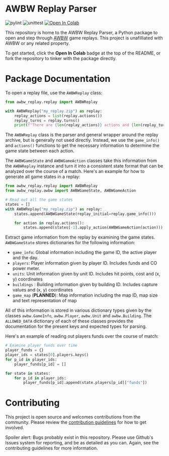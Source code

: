 # AWBW Replay Parser

![pylint](https://github.com/TarkanAl-Kazily/awbw_replay_parser/actions/workflows/pylint.yml/badge.svg)
![unittest](https://github.com/TarkanAl-Kazily/awbw_replay_parser/actions/workflows/python-unittest.yml/badge.svg)
[![Open In Colab](https://colab.research.google.com/assets/colab-badge.svg)](https://colab.research.google.com/github/TarkanAl-Kazily/awbw_replay_parser/blob/main/AWBW_Replays_Interactive_Notebook.ipynb)

This repository is home to the AWBW Replay Parser, a Python package to open and step through [AWBW](https://awbw.amarriner.com/) game replays. This project is unafilliated with AWBW or any related property.

To get started, click the __Open In Colab__ badge at the top of the README, or fork the repository to tinker with the package directly.

# Package Documentation

To open a replay file, use the `AWBWReplay` class:

```python
from awbw_replay.replay import AWBWReplay

with AWBWReplay("my_replay.zip") as replay:
    replay_actions = list(replay.actions())
    replay_turns = replay.turns()
    print(f"There are {len(replay_actions)} actions and {len(replay_turns)} turns in {replay.path()}")
```

The `AWBWReplay` class is the parser and general wrapper around the replay archive, but is generally not used directly.
Instead, we use the `game_info()` and `actions()` functions to get the necessary information to determine the game state between each action.

The `AWBWGameState` and `AWBWGameAction` classes take this information from the `AWBWReplay` instance and turn it into a consistent state format that can be analyzed over the course of a match.
Here's an example for how to generate all game states in a replay:

```python
from awbw_replay.replay import AWBWReplay
from awbw_replay.awbw import AWBWGameState, AWBWGameAction

# Read out all the game states
states = []
with AWBWReplay("my_replay.zip") as replay:
    states.append(AWBWGameState(replay_initial=replay.game_info()))

    for action in replay.actions():
        states.append(states[-1].apply_action(AWBWGameAction(action)))
```

Extract game information from the replay by examining the game states. `AWBWGameState` stores dictionaries for the following information:

- `game_info`: Global information including the game ID, the active player and the day.
- `players`: Player information given by player ID. Includes funds and CO power meter.
- `units`: Unit information given by unit ID. Includes hit points, cost and (x, y) coordinates
- `buildings` : Building information given by building ID. Includes capture values and (x, y) coordinates
- `game_map` (__PLANNED__): Map information including the map ID, map size and text representation of map

All of this information is stored in various dictionary types given by the classes `awbw.GameInfo`, `awbw.Player`, `awbw.Unit` and `awbw.Building`.
The `ALLOWED_DATA` dictionary of each of these classes provides the documentation for the present keys and expected types for parsing.

Here's an example of reading out players funds over the course of match:

```python
# Examine player funds over time
player_funds = {}
player_ids = states[0].players.keys()
for p_id in player_ids:
    player_funds[p_id] = []

for state in states:
    for p_id in player_ids:
        player_funds[p_id].append(state.players[p_id]["funds"])
```

# Contributing

This project is open source and welcomes contributions from the community.
Please review the [contribution guidelines](https://github.com/TarkanAl-Kazily/awbw_replay_parser/blob/main/CONTRIBUTING.md) for how to get involved.

Spoiler alert: Bugs probably exist in this repository. Please use Github's Issues system for reporting, and be as detailed as you can. Again, see the contributing guidelines for more information.
